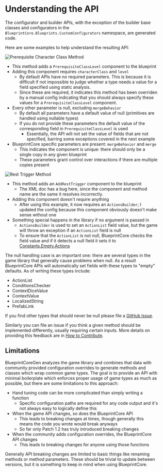 ﻿# Understanding the API

The configurator and builder APIs, with the exception of the builder base classes and configurators in the `BlueprintCore.Blueprints.CustomConfigurators` namespace, are generated code.

Here are some examples to help understand the resulting API:

![Prerequisite Character Class Method](~/images/prerequisite_character_class_method.png)

* This method adds a `PrerequisiteClassLevel` component to the blueprint
* Adding this component requires `characterClass` and `level`
    * By default APIs have no required parameters. This is because it is difficult if not impossible to judge whether a type needs a value for a field specified using static analysis.
    * Since these are required, it indicates this method has been overriden by a manual config indicating that you should always specify these values for a `PrerequisiteClassLevel` component.
* Every other parameter is null, excluding `mergeBehavior`
    * By default all parameters have a default value of null (primitives are handled using nullable types)
    * If you do not provide these parameters the default value of the corresponding field in `PrerequisiteClassLevel` is used
        * Essentially, the API will not set the value of fields that are not specified, barring some exceptions covered in the next example
* BlueprintCore specific parameters are present: `mergeBehavior` and `merge`
    * This indicates the component is unique: there should only be a single copy in any given blueprint
    * These parameters grant control over interactions if there are multiple copies present
  
![Rest Trigger Method](~/images/add_rest_trigger_method.png)

* This method adds an `AddRestTrigger` component to the blueprint
    * The XML doc has a bug here, since the component and method name are the same it resolves incorrectly.
* Adding this component doesn't require anything
    * After using this example, it now requires an `ActionsBuilder`; I updated the config because this component obviously doesn't make sense without one
* Something special happens in the library if no argument is passed in
    * `ActionsBuilder` is used to set an `ActionList` field value, but the game will throw an exception if an `ActionList` field is null
    * To ensure that the `ActionList` is not null, BlueprintCore checks the field value and if it detects a null field it sets it to [Constants.Empty.Actions](xref:BlueprintCore.Utils.Constants.Empty.Actions)

The null handling case is an important one: there are several types in the game library that generally cause problems when null. As a result BlueprintCore APIs will automatically set fields with these types to "empty" defaults. As of writing these types include:

* ActionList
* ConditionsChecker
* ContextDiceValue
* ContextValue
* LocalizedString
* PrefabLink

If you find other types that should never be null please file a [GitHub Issue](https://github.com/WittleWolfie/WW-Blueprint-Core/issues).

Similarly you can file an issue if you think a given method should be implemented differently, usually requiring certain inputs. More details on providing this feedback are in [How to Contribute](~/articles/contributing.md).

## Limitations

BlueprintCoreGen analyzes the game library and combines that data with community provided configuration overrides to generate methods and classes which wrap common game types. The goal is to provide an API with minimal boilerplate which enforces proper usage of game types as much as possible, but there are some limitations to this approach:

* Hand tuning code can be more complicated than simply writing a function
    * Specific configuration paths are required for any code output and it's not always easy to logically define this
* When the game API changes, so does the BlueprintCore API
    * This leads to breaking changes at times, though generally this means the code you wrote would break anyways
    * So far only Patch 1.2 has truly introduced breaking changes
* When the community adds configuration overrides, the BlueprintCore API changes
    * This leads to breaking changes for anyone using those functions

Generally API breaking changes are limited to basic things like renaming methods or method parameters. These should be trivial to update between versions, but it is something to keep in mind when using BlueprintCore.